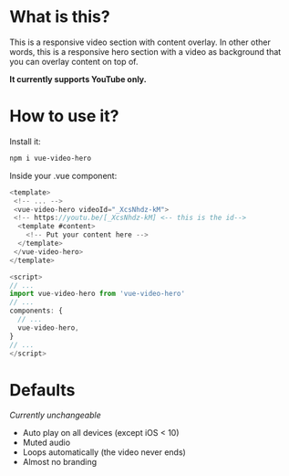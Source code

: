 # What is this?

This is a responsive video section with content overlay. In other other words, this is a responsive hero section with a video as background that you can overlay content on top of.

**It currently supports YouTube only.**

# How to use it?

Install it:

```bash
npm i vue-video-hero
```

Inside your .vue component:

```javascript
<template>
 <!-- ... -->
 <vue-video-hero videoId="_XcsNhdz-kM">
 <!-- https://youtu.be/[_XcsNhdz-kM] <-- this is the id-->
  <template #content>
    <!-- Put your content here -->
  </template>
 </vue-video-hero>
</template>

<script>
// ...
import vue-video-hero from 'vue-video-hero'
// ...
components: {
  // ...
  vue-video-hero,
}
// ...
</script>
```

# Defaults

_Currently unchangeable_

- Auto play on all devices (except iOS < 10)
- Muted audio
- Loops automatically (the video never ends)
- Almost no branding
